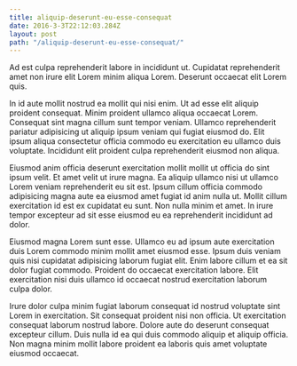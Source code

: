 ```yaml
---
title: aliquip-deserunt-eu-esse-consequat
date: 2016-3-3T22:12:03.284Z
layout: post
path: "/aliquip-deserunt-eu-esse-consequat/"
---
```


Ad est culpa reprehenderit labore in incididunt ut. Cupidatat reprehenderit amet non irure elit Lorem minim aliqua Lorem. Deserunt occaecat elit Lorem quis.

In id aute mollit nostrud ea mollit qui nisi enim. Ut ad esse elit aliquip proident consequat. Minim proident ullamco aliqua occaecat Lorem. Consequat sint magna cillum sunt tempor veniam. Ullamco reprehenderit pariatur adipisicing ut aliquip ipsum veniam qui fugiat eiusmod do. Elit ipsum aliqua consectetur officia commodo eu exercitation eu ullamco duis voluptate. Incididunt elit proident culpa reprehenderit eiusmod non aliqua.

Eiusmod anim officia deserunt exercitation mollit mollit ut officia do sint ipsum velit. Et amet velit ut irure magna. Ea aliquip ullamco nisi ut ullamco Lorem veniam reprehenderit eu sit est. Ipsum cillum officia commodo adipisicing magna aute ea eiusmod amet fugiat id anim nulla ut. Mollit cillum exercitation id est ex cupidatat eu sunt. Non nulla minim et amet. In irure tempor excepteur ad sit esse eiusmod eu ea reprehenderit incididunt ad dolor.

Eiusmod magna Lorem sunt esse. Ullamco eu ad ipsum aute exercitation duis Lorem commodo minim mollit amet eiusmod esse. Ipsum duis veniam quis nisi cupidatat adipisicing laborum fugiat elit. Enim labore cillum et ea sit dolor fugiat commodo. Proident do occaecat exercitation labore. Elit exercitation nisi duis ullamco id occaecat nostrud exercitation laborum culpa dolor.

Irure dolor culpa minim fugiat laborum consequat id nostrud voluptate sint Lorem in exercitation. Sit consequat proident nisi non officia. Ut exercitation consequat laborum nostrud labore. Dolore aute do deserunt consequat excepteur cillum. Duis nulla id ea qui duis commodo aliquip et aliquip officia. Non magna minim mollit labore proident ea laboris quis amet voluptate eiusmod occaecat.